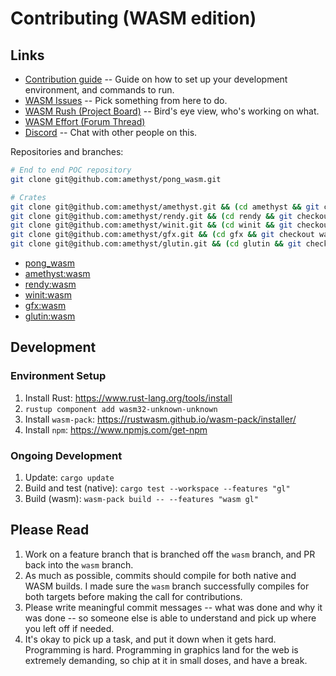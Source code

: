 # Contributing (WASM edition)

## Links

* [Contribution guide](https://github.com/amethyst/amethyst/tree/wasm/docs/CONTRIBUTING_WASM.md) -- Guide on how to set up your development environment, and commands to run.
* [WASM Issues](https://github.com/amethyst/amethyst/issues?q=is%3Aissue+is%3Aopen+label%3A%22feat%3A+WASM+support%22) -- Pick something from here to do.
* [WASM Rush (Project Board)](https://github.com/amethyst/amethyst/projects/20) -- Bird's eye view, who's working on what.
* [WASM Effort (Forum Thread)](https://community.amethyst.rs/t/wasm-effort/1336)
* [Discord](https://discord.gg/amethyst) -- Chat with other people on this.

Repositories and branches:

```bash
# End to end POC repository
git clone git@github.com:amethyst/pong_wasm.git

# Crates
git clone git@github.com:amethyst/amethyst.git && (cd amethyst && git checkout wasm)
git clone git@github.com:amethyst/rendy.git && (cd rendy && git checkout wasm)
git clone git@github.com:amethyst/winit.git && (cd winit && git checkout wasm)
git clone git@github.com:amethyst/gfx.git && (cd gfx && git checkout wasm)
git clone git@github.com:amethyst/glutin.git && (cd glutin && git checkout wasm)
```

* [pong_wasm](https://github.com/amethyst/pong_wasm)
* [amethyst:wasm](https://github.com/amethyst/amethyst/tree/wasm)
* [rendy:wasm](https://github.com/amethyst/rendy/tree/wasm)
* [winit:wasm](https://github.com/amethyst/winit/tree/wasm)
* [gfx:wasm](https://github.com/amethyst/gfx/tree/wasm)
* [glutin:wasm](https://github.com/amethyst/glutin/tree/wasm)

## Development

### Environment Setup

1. Install Rust: https://www.rust-lang.org/tools/install
2. `rustup component add wasm32-unknown-unknown`
3. Install `wasm-pack`: https://rustwasm.github.io/wasm-pack/installer/
4. Install `npm`: https://www.npmjs.com/get-npm

### Ongoing Development

1. Update: `cargo update`
2. Build and test (native): `cargo test --workspace --features "gl"`
3. Build (wasm): `wasm-pack build -- --features "wasm gl"`

## Please Read

1. Work on a feature branch that is branched off the `wasm` branch, and PR back into the `wasm` branch.
2. As much as possible, commits should compile for both native and WASM builds. I made sure the `wasm` branch successfully compiles for both targets before making the call for contributions.
3. Please write meaningful commit messages -- what was done and why it was done -- so someone else is able to understand and pick up where you left off if needed.
4. It's okay to pick up a task, and put it down when it gets hard. Programming is hard. Programming in graphics land for the web is extremely demanding, so chip at it in small doses, and have a break.
